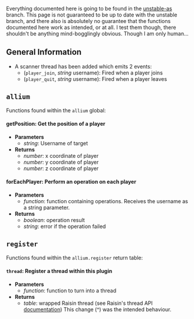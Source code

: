 Everything documented here is going to be found in the [unstable-as](https://github.com/hugeblank/Allium/tree/unstable-as) branch. This page is not guaranteed to be up to date with the unstable branch, and there also is absolutely no guarantee that the functions documented here work as intended, or at all. I test them though, there shouldn't be anything mind-bogglingly obvious. Though I am only human...

## General Information
  - A scanner thread has been added which emits 2 events:
    - (`player_join`, _string_ username): Fired when a player joins
    - (`player_quit`, _string_ username): Fired when a player leaves

## `allium`
Functions found within the `allium` global:
#### getPosition: Get the position of a player
- **Parameters**
  - _string_: Username of target
- **Returns**
  - _number_: x coordinate of player
  - _number_: y coordinate of player
  - _number_: z coordinate of player

#### forEachPlayer: Perform an operation on each player
- **Parameters**
  - _function_: function containing operations. Receives the username as a string parameter.
- **Returns**
  - _boolean_: operation result
  - _string_: error if the operation failed

## `register`
Functions found within the `allium.register` return table:
#### `thread`: Register a thread within this plugin
- **Parameters**
  - _function_: function to turn into a thread
- **Returns**
  - _table_: wrapped Raisin thread (see Raisin's thread API [documentation](https://github.com/hugeblank/raisin/wiki)) 
This change (^) was the intended behaviour.